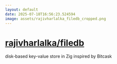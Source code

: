 ```yaml
---
layout: default
date: 2025-07-18T16:56:23.524594
image: assets/rajivharlalka_filedb_cropped.png
---
```


# [rajivharlalka/filedb](https://github.com/rajivharlalka/filedb)

disk-based key-value store in Zig inspired by Bitcask
